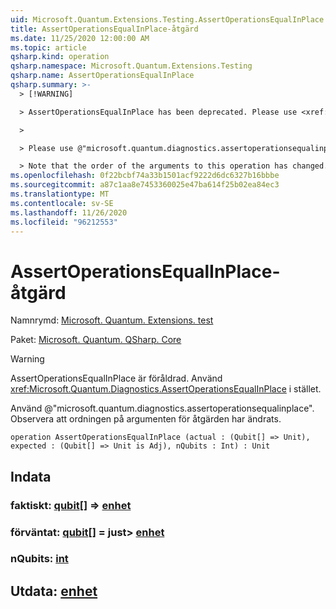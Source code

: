 ```yaml
---
uid: Microsoft.Quantum.Extensions.Testing.AssertOperationsEqualInPlace
title: AssertOperationsEqualInPlace-åtgärd
ms.date: 11/25/2020 12:00:00 AM
ms.topic: article
qsharp.kind: operation
qsharp.namespace: Microsoft.Quantum.Extensions.Testing
qsharp.name: AssertOperationsEqualInPlace
qsharp.summary: >-
  > [!WARNING]

  > AssertOperationsEqualInPlace has been deprecated. Please use <xref:Microsoft.Quantum.Diagnostics.AssertOperationsEqualInPlace> instead.

  >

  > Please use @"microsoft.quantum.diagnostics.assertoperationsequalinplace".

  > Note that the order of the arguments to this operation has changed.
ms.openlocfilehash: 0f22bcbf74a33b1501acf9222d6dc6327b16bbbe
ms.sourcegitcommit: a87c1aa8e7453360025e47ba614f25b02ea84ec3
ms.translationtype: MT
ms.contentlocale: sv-SE
ms.lasthandoff: 11/26/2020
ms.locfileid: "96212553"
---
```

# <a name="assertoperationsequalinplace-operation"></a>AssertOperationsEqualInPlace-åtgärd

Namnrymd: [Microsoft. Quantum. Extensions. test](xref:Microsoft.Quantum.Extensions.Testing)

Paket: [Microsoft. Quantum. QSharp. Core](https://nuget.org/packages/Microsoft.Quantum.QSharp.Core)


> [!WARNING]
> AssertOperationsEqualInPlace är föråldrad. Använd <xref:Microsoft.Quantum.Diagnostics.AssertOperationsEqualInPlace> i stället.
>
> Använd @"microsoft.quantum.diagnostics.assertoperationsequalinplace".
> Observera att ordningen på argumenten för åtgärden har ändrats.



```qsharp
operation AssertOperationsEqualInPlace (actual : (Qubit[] => Unit), expected : (Qubit[] => Unit is Adj), nQubits : Int) : Unit
```


## <a name="input"></a>Indata

### <a name="actual--qubit--unit"></a>faktiskt: [qubit](xref:microsoft.quantum.lang-ref.qubit)[] => [enhet](xref:microsoft.quantum.lang-ref.unit) 




### <a name="expected--qubit--unit--is-adj"></a>förväntat: [qubit](xref:microsoft.quantum.lang-ref.qubit)[] = just> [enhet](xref:microsoft.quantum.lang-ref.unit)




### <a name="nqubits--int"></a>nQubits: [int](xref:microsoft.quantum.lang-ref.int)





## <a name="output--unit"></a>Utdata: [enhet](xref:microsoft.quantum.lang-ref.unit)

